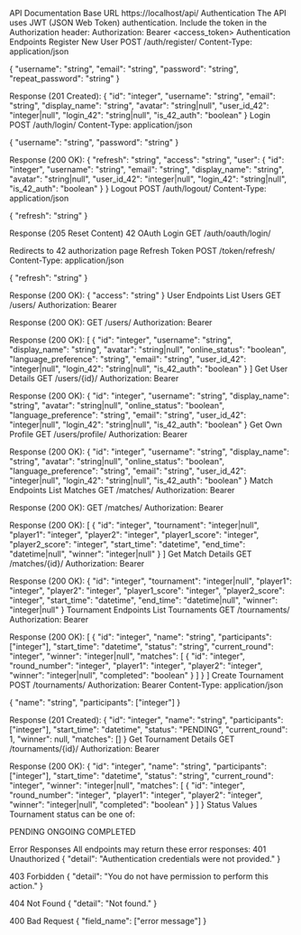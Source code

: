 API Documentation
Base URL
https://localhost/api/
Authentication
The API uses JWT (JSON Web Token) authentication. Include the token in the Authorization header:
Authorization: Bearer <access_token>
Authentication Endpoints
Register New User
POST /auth/register/
Content-Type: application/json

{
    "username": "string",
    "email": "string",
    "password": "string",
    "repeat_password": "string"
}

Response (201 Created):
{
    "id": "integer",
    "username": "string",
    "email": "string",
    "display_name": "string",
    "avatar": "string|null",
    "user_id_42": "integer|null",
    "login_42": "string|null",
    "is_42_auth": "boolean"
}
Login
POST /auth/login/
Content-Type: application/json

{
    "username": "string",
    "password": "string"
}

Response (200 OK):
{
    "refresh": "string",
    "access": "string",
    "user": {
        "id": "integer",
        "username": "string",
        "email": "string",
        "display_name": "string",
        "avatar": "string|null",
        "user_id_42": "integer|null",
        "login_42": "string|null",
        "is_42_auth": "boolean"
    }
}
Logout
POST /auth/logout/
Content-Type: application/json

{
    "refresh": "string"
}

Response (205 Reset Content)
42 OAuth Login
GET /auth/oauth/login/

Redirects to 42 authorization page
Refresh Token
POST /token/refresh/
Content-Type: application/json

{
    "refresh": "string"
}

Response (200 OK):
{
    "access": "string"
}
User Endpoints
List Users
GET /users/
Authorization: Bearer <token>

Response (200 OK):
GET /users/
Authorization: Bearer <token>

Response (200 OK):
[
    {
        "id": "integer",
        "username": "string",
        "display_name": "string",
        "avatar": "string|null",
        "online_status": "boolean",
        "language_preference": "string",
        "email": "string",
        "user_id_42": "integer|null",
        "login_42": "string|null",
        "is_42_auth": "boolean"
    }
]
Get User Details
GET /users/{id}/
Authorization: Bearer <token>

Response (200 OK):
{
    "id": "integer",
    "username": "string",
    "display_name": "string",
    "avatar": "string|null",
    "online_status": "boolean",
    "language_preference": "string",
    "email": "string",
    "user_id_42": "integer|null",
    "login_42": "string|null",
    "is_42_auth": "boolean"
}
Get Own Profile
GET /users/profile/
Authorization: Bearer <token>

Response (200 OK):
{
    "id": "integer",
    "username": "string",
    "display_name": "string",
    "avatar": "string|null",
    "online_status": "boolean",
    "language_preference": "string",
    "email": "string",
    "user_id_42": "integer|null",
    "login_42": "string|null",
    "is_42_auth": "boolean"
}
Match Endpoints
List Matches
GET /matches/
Authorization: Bearer <token>

Response (200 OK):
GET /matches/
Authorization: Bearer <token>

Response (200 OK):
[
    {
        "id": "integer",
        "tournament": "integer|null",
        "player1": "integer",
        "player2": "integer",
        "player1_score": "integer",
        "player2_score": "integer",
        "start_time": "datetime",
        "end_time": "datetime|null",
        "winner": "integer|null"
    }
]
Get Match Details
GET /matches/{id}/
Authorization: Bearer <token>

Response (200 OK):
{
    "id": "integer",
    "tournament": "integer|null",
    "player1": "integer",
    "player2": "integer",
    "player1_score": "integer",
    "player2_score": "integer",
    "start_time": "datetime",
    "end_time": "datetime|null",
    "winner": "integer|null"
}
Tournament Endpoints
List Tournaments
GET /tournaments/
Authorization: Bearer <token>

Response (200 OK):
[
    {
        "id": "integer",
        "name": "string",
        "participants": ["integer"],
        "start_time": "datetime",
        "status": "string",
        "current_round": "integer",
        "winner": "integer|null",
        "matches": [
            {
                "id": "integer",
                "round_number": "integer",
                "player1": "integer",
                "player2": "integer",
                "winner": "integer|null",
                "completed": "boolean"
            }
        ]
    }
]
Create Tournament
POST /tournaments/
Authorization: Bearer <token>
Content-Type: application/json

{
    "name": "string",
    "participants": ["integer"]
}

Response (201 Created):
{
    "id": "integer",
    "name": "string",
    "participants": ["integer"],
    "start_time": "datetime",
    "status": "PENDING",
    "current_round": 1,
    "winner": null,
    "matches": []
}
Get Tournament Details
GET /tournaments/{id}/
Authorization: Bearer <token>

Response (200 OK):
{
    "id": "integer",
    "name": "string",
    "participants": ["integer"],
    "start_time": "datetime",
    "status": "string",
    "current_round": "integer",
    "winner": "integer|null",
    "matches": [
        {
            "id": "integer",
            "round_number": "integer",
            "player1": "integer",
            "player2": "integer",
            "winner": "integer|null",
            "completed": "boolean"
        }
    ]
}
Status Values
Tournament status can be one of:

PENDING
ONGOING
COMPLETED

Error Responses
All endpoints may return these error responses:
401 Unauthorized
{
    "detail": "Authentication credentials were not provided."
}

403 Forbidden
{
    "detail": "You do not have permission to perform this action."
}

404 Not Found
{
    "detail": "Not found."
}

400 Bad Request
{
    "field_name": ["error message"]
}

